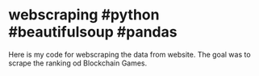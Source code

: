 # webscraping #python #beautifulsoup #pandas
Here is my code for webscraping the data from website. The goal was to scrape the ranking od Blockchain Games.
